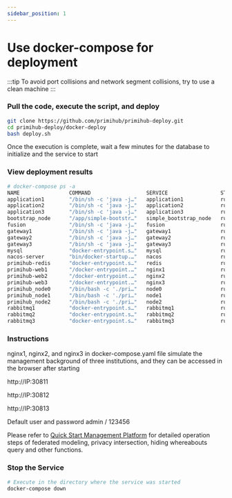```yaml
---
sidebar_position: 1
---
```


# Use docker-compose for deployment

:::tip
To avoid port collisions and network segment collisions, try to use a clean machine
:::

### Pull the code, execute the script, and deploy

```bash
git clone https://github.com/primihub/primihub-deploy.git
cd primihub-deploy/docker-deploy
bash deploy.sh
```

Once the execution is complete, wait a few minutes for the database to initialize and the service to start

### View deployment results

```bash
# docker-compose ps -a
NAME                COMMAND                  SERVICE                 STATUS              PORTS
application1        "/bin/sh -c 'java -j…"   application1            running             
application2        "/bin/sh -c 'java -j…"   application2            running             
application3        "/bin/sh -c 'java -j…"   application3            running             
bootstrap_node      "/app/simple-bootstr…"   simple_bootstrap_node   running             4001/tcp
fusion              "/bin/sh -c 'java -j…"   fusion                  running             
gateway1            "/bin/sh -c 'java -j…"   gateway1                running             
gateway2            "/bin/sh -c 'java -j…"   gateway2                running             
gateway3            "/bin/sh -c 'java -j…"   gateway3                running             
mysql               "docker-entrypoint.s…"   mysql                   running             0.0.0.0:3306->3306/tcp, :::3306->3306/tcp
nacos-server        "bin/docker-startup.…"   nacos                   running             0.0.0.0:8848->8848/tcp, 0.0.0.0:9555->9555/tcp, 0.0.0.0:9848->9848/tcp, :::8848->8848/tcp, :::9555->9555/tcp, :::9848->9848/tcp
primihub-redis      "docker-entrypoint.s…"   redis                   running             6379/tcp
primihub-web1       "/docker-entrypoint.…"   nginx1                  running             0.0.0.0:30811->80/tcp, :::30811->80/tcp
primihub-web2       "/docker-entrypoint.…"   nginx2                  running             0.0.0.0:30812->80/tcp, :::30812->80/tcp
primihub-web3       "/docker-entrypoint.…"   nginx3                  running             0.0.0.0:30813->80/tcp, :::30813->80/tcp
primihub_node0      "/bin/bash -c './pri…"   node0                   running             0.0.0.0:8050->50050/tcp, :::8050->50050/tcp
primihub_node1      "/bin/bash -c './pri…"   node1                   running             0.0.0.0:8051->50051/tcp, :::8051->50051/tcp
primihub_node2      "/bin/bash -c './pri…"   node2                   running             0.0.0.0:8052->50052/tcp, :::8052->50052/tcp
rabbitmq1           "docker-entrypoint.s…"   rabbitmq1               running             25672/tcp
rabbitmq2           "docker-entrypoint.s…"   rabbitmq2               running             25672/tcp
rabbitmq3           "docker-entrypoint.s…"   rabbitmq3               running             25672/tcp
```

### Instructions

nginx1, nginx2, and nginx3 in docker-compose.yaml file simulate the management background of three institutions, and they can be accessed in the browser after starting

http://IP:30811

http://IP:30812

http://IP:30813

Default user and password admin / 123456

Please refer to [Quick Start Management Platform](/docs/quick-start-platform) for detailed operation steps of federated modeling, privacy intersection, hiding whereabouts query and other functions.
### Stop the Service

```bash
# Execute in the directory where the service was started
docker-compose down
```